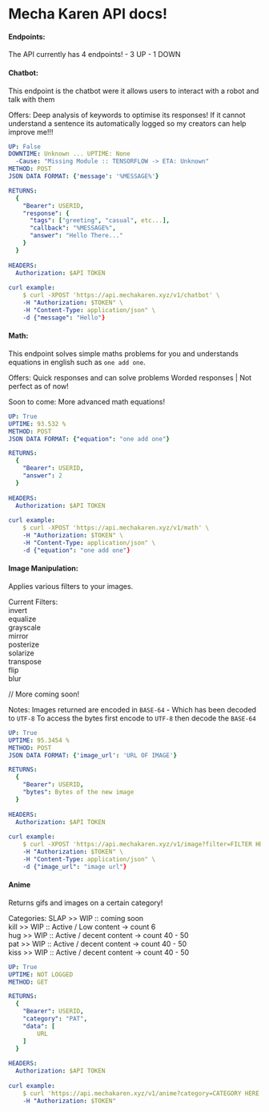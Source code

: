# Mecha Karen API docs!

#### Endpoints:
The API currently has 4 endpoints!
    - 3 UP 
    - 1 DOWN

#### Chatbot:
This endpoint is the chatbot were it allows users to interact with a robot and talk with them

Offers:
Deep analysis of keywords to optimise its responses!
If it cannot understand a sentence its automatically logged so my creators can help improve me!!!

```yaml
UP: False
DOWNTIME: Unknown ... UPTIME: None
  -Cause: "Missing Module :: TENSORFLOW -> ETA: Unknown"
METHOD: POST
JSON DATA FORMAT: {'message': '%MESSAGE%'}

RETURNS:
  {
    "Bearer": USERID,
    "response": {
      "tags": ["greeting", "casual", etc...],
      "callback": "%MESSAGE%",
      "answer": "Hello There..."
    }
  }
  
HEADERS:
  Authorization: $API TOKEN
  
curl example:
    $ curl -XPOST 'https://api.mechakaren.xyz/v1/chatbot' \
    -H "Authorization: $TOKEN" \
    -H "Content-Type: application/json" \
    -d {"message": "Hello"}
```

#### Math:
This endpoint solves simple maths problems for you and understands equations in english such as `one add one`.

Offers:
  Quick responses and can solve problems
  Worded responses | Not perfect as of now!
  
Soon to come:
  More advanced math equations!
  
```yaml
UP: True
UPTIME: 93.532 %
METHOD: POST
JSON DATA FORMAT: {"equation": "one add one"}

RETURNS:
  {
    "Bearer": USERID,
    "answer": 2
  }
  
HEADERS:
  Authorization: $API TOKEN
  
curl example:
    $ curl -XPOST 'https://api.mechakaren.xyz/v1/math' \
    -H "Authorization: $TOKEN" \
    -H "Content-Type: application/json" \
    -d {"equation": "one add one"}
```

#### Image Manipulation:
Applies various filters to your images.

Current Filters:<br/>
  invert<br/>
  equalize <br/>
  grayscale<br/>
  mirror <br/>
  posterize <br/>
  solarize<br/>
  transpose <br/>
  flip<br/>
  blur<br/>
  
  // More coming soon!
  
Notes:
Images returned are encoded in `BASE-64` - Which has been decoded to `UTF-8`
To access the bytes first encode to `UTF-8` then decode the `BASE-64`

```yaml
UP: True
UPTIME: 95.3454 %
METHOD: POST
JSON DATA FORMAT: {'image_url': 'URL OF IMAGE'}

RETURNS:
  {
    "Bearer": USERID,
    "bytes": Bytes of the new image
  }
  
HEADERS:
  Authorization: $API TOKEN
  
curl example:
    $ curl -XPOST 'https://api.mechakaren.xyz/v1/image?filter=FILTER HERE' \
    -H "Authorization: $TOKEN" \
    -H "Content-Type: application/json" \
    -d {"image_url": "image url"}
```

#### Anime
Returns gifs and images on a certain category!

Categories:
    SLAP >> WIP :: coming soon<br/>
    kill >> WIP :: Active / Low content -> count 6<br/>
    hug >> WIP :: Active / decent content -> count 40 - 50<br/>
    pat >> WIP :: Active / decent content -> count 40 - 50<br/>
    kiss >> WIP :: Active / decent content -> count 40 - 50<br/>
    
```yaml
UP: True
UPTIME: NOT LOGGED
METHOD: GET

RETURNS:
  {
    "Bearer": USERID,
    "category": "PAT",
    "data": [
        URL
    ]
  }
  
HEADERS:
  Authorization: $API TOKEN
  
curl example:
    $ curl 'https://api.mechakaren.xyz/v1/anime?category=CATEGORY HERE' \
    -H "Authorization: $TOKEN"
